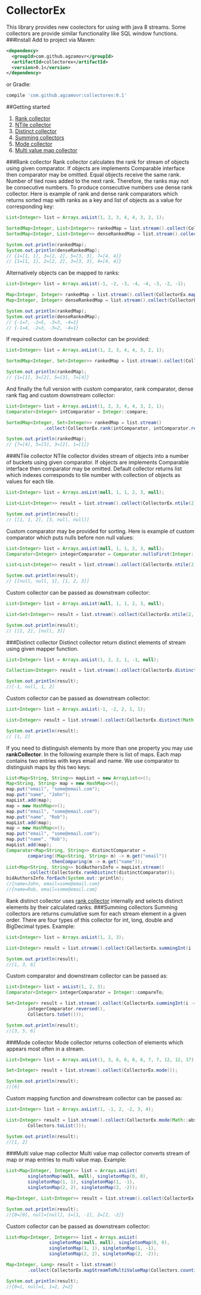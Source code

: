 # CollectorEx
This library provides new coolectors for using with java 8 streams. Some collectors are provide similar functionality like SQL window functions.
###Install
Add to project via Maven:
```xml
<dependency>
  <groupId>com.github.agzamovr</groupId>
  <artifactId>collectorex</artifactId>
  <version>0.1</version>
</dependency>
```
or Gradle:
```groovy
compile 'com.github.agzamovr:collectorex:0.1'
```
##Getting started
1. [Rank collector](#rank)
2. [NTile collector](#ntile)
3. [Distinct collector](#distinct)
4. [Summing collectors](#summing)
5. [Mode collector](#mode)
6. [Multi value map collector](#multimap)

###<a name="rank">Rank collector</a>
Rank collector calculates the rank for stream of objects using given comparator. If objects are implements Comparable interface then comparator may be omitted. Equal objects receive the same rank. Number of tied rows added to the next rank. Therefore, the ranks may not be consecutive numbers. To produce consecutive numbers use dense rank collector. Here is example of rank and dense rank comparators which returns sorted map with ranks as a key and list of objects as a value for corresponding key:
```java
List<Integer> list = Arrays.asList(1, 2, 3, 4, 4, 3, 2, 1);

SortedMap<Integer, List<Integer>> rankedMap = list.stream().collect(CollectorEx.rank());
SortedMap<Integer, List<Integer>> denseRankedMap = list.stream().collect(CollectorEx.denseRank());

System.out.println(rankedMap);
System.out.println(denseRankedMap);
// {1=[1, 1], 3=[2, 2], 5=[3, 3], 7=[4, 4]}
// {1=[1, 1], 2=[2, 2], 3=[3, 3], 4=[4, 4]}
```
Alternatively objects can be mapped to ranks:
```java
List<Integer> list = Arrays.asList(-1, -2, -3, -4, -4, -3, -2, -1);

Map<Integer, Integer> rankedMap = list.stream().collect(CollectorEx.mapObjToRank());
Map<Integer, Integer> denseRankedMap = list.stream().collect(CollectorEx.mapObjToDenseRank());

System.out.println(rankedMap);
System.out.println(denseRankedMap);
// {-1=7, -2=5, -3=3, -4=1}
// {-1=4, -2=3, -3=2, -4=1}
```
If required custom downstream collector can be provided:
```java
List<Integer> list = Arrays.asList(1, 2, 3, 4, 4, 3, 2, 1);

SortedMap<Integer, Set<Integer>> rankedMap = list.stream().collect(CollectorEx.rank(Collectors.toSet()));

System.out.println(rankedMap);
// {1=[1], 3=[2], 5=[3], 7=[4]}
```
And finally the full version with custom comparator, rank comparator, dense rank flag and custom downstream collector:
```java
List<Integer> list = Arrays.asList(1, 2, 3, 4, 4, 3, 2, 1);
Comparator<Integer> intComparator = Integer::compare;

SortedMap<Integer, Set<Integer>> rankedMap = list.stream()
              .collect(CollectorEx.rank(intComparator, intComparator.reversed(), false, Collectors.toSet()));

System.out.println(rankedMap);
// {7=[4], 5=[3], 3=[2], 1=[1]}
```
###<a name="ntile">NTile collector</a>
NTile collector divides stream of objects into a number of buckets using given comparator. If objects are implements Comparable interface then comparator may be omitted. Default collector returns list which indexes corresponds to tile number with collection of objects as values for each tile.
```java
List<Integer> list = Arrays.asList(null, 1, 1, 2, 3, null);

List<List<Integer>> result = list.stream().collect(CollectorEx.ntile(2));

System.out.println(result);
// [[1, 1, 2], [3, null, null]]
```
Custom comparator may be provided for sorting. Here is example of custom comparator which puts nulls before non null values:
```java
List<Integer> list = Arrays.asList(null, 1, 1, 2, 3, null);
Comparator<Integer> integerComparator = Comparator.nullsFirst(Integer::compareTo);

List<List<Integer>> result = list.stream().collect(CollectorEx.ntile(2, integerComparator));

System.out.println(result);
// [[null, null, 1], [1, 2, 3]]
```
Custom collector can be passed as downstream collector:
```java
List<Integer> list = Arrays.asList(null, 1, 1, 2, 3, null);

List<Set<Integer>> result = list.stream().collect(CollectorEx.ntile(2, Collectors.toSet()));

System.out.println(result);
// [[1, 2], [null, 3]]
```
###<a name="distinct">Distinct collector</a>
Distinct collector return distinct elements of stream using given mapper function.
```java
List<Integer> list = Arrays.asList(1, 2, 2, 1, -1, null);

Collection<Integer> result = list.stream().collect(CollectorEx.distinct(Function.identity()));

System.out.println(result);
//[-1, null, 1, 2]
```
Custom collector can be passed as downstream collector:
```java
List<Integer> list = Arrays.asList(-1, -2, 2, 1, 1);

List<Integer> result = list.stream().collect(CollectorEx.distinct(Math::abs, Collectors.toList()));

System.out.println(result);
// [1, 2]
```
If you need to distinguish elements by more than one property you may use <b>rankCollector</b>. In the following example there is list of maps. Each map contains two entries with keys email and name. We use comparator to distinguish maps by this two keys:
```java
List<Map<String, String>> mapList = new ArrayList<>();
Map<String, String> map = new HashMap<>();
map.put("email", "some@email.com");
map.put("name", "John");
mapList.add(map);
map = new HashMap<>();
map.put("email", "some@email.com");
map.put("name", "Rob");
mapList.add(map);
map = new HashMap<>();
map.put("email", "some@email.com");
map.put("name", "Rob");
mapList.add(map);
Comparator<Map<String, String>> distinctComparator =
        comparing((Map<String, String> m) -> m.get("email"))
                .thenComparing(m -> m.get("name"));
List<Map<String, String>> bidAuthorsInfo = mapList.stream()
        .collect(CollectorEx.rankDistinct(distinctComparator));
bidAuthorsInfo.forEach(System.out::println);
//{name=John, email=some@email.com}
//{name=Rob, email=some@email.com}
```
Rank distinct collector uses [rank collector](#rank) internally and selects distinct elements by their calculated ranks.
###<a name="summing">Summing collectors</a>
Summing collectors are returns cumulative sum for each stream element in a given order. There are four types of this collector for int, long, double and BigDecimal types. Example:
```java
List<Integer> list = Arrays.asList(1, 2, 3);

List<Integer> result = list.stream().collect(CollectorEx.summingInt(i -> i));

System.out.println(result);
//[1, 3, 6]
```
Custom comparator and downstream collector can be passed as:
```java
List<Integer> list = asList(1, 2, 3);
Comparator<Integer> integerComparator = Integer::compareTo;

Set<Integer> result = list.stream().collect(CollectorEx.summingInt(i -> i,
        integerComparator.reversed(),
        Collectors.toSet()));

System.out.println(result);
//[3, 5, 6]
```
###<a name="mode">Mode collector</a>
Mode collector returns collection of elements which appears most often in a stream.
```java
List<Integer> list = Arrays.asList(1, 3, 6, 6, 6, 6, 7, 7, 12, 12, 17);

Set<Integer> result = list.stream().collect(CollectorEx.mode());

System.out.println(result);
//[6]
```
Custom mapping function and downstream collector can be passed as:
```java
List<Integer> list = Arrays.asList(1, -1, 2, -2, 3, 4);

List<Integer> result = list.stream().collect(CollectorEx.mode(Math::abs,
        Collectors.toList()));

System.out.println(result);
//[1, 2]
```
###<a name="multimap">Multi value map collector</a>
Multi value map collector converts stream of map or map entries to multi value map. Example:
```java
List<Map<Integer, Integer>> list = Arrays.asList(
        singletonMap(null, null), singletonMap(0, 0),
        singletonMap(1, 1), singletonMap(1, -1),
        singletonMap(2, 2), singletonMap(2, -2));

Map<Integer, List<Integer>> result = list.stream().collect(CollectorEx.mapStreamToMultiValueMap());

System.out.println(result);
//{0=[0], null=[null], 1=[1, -1], 2=[2, -2]}
```
Custom collector can be passed as downstream collector:
```java
List<Map<Integer, Integer>> list = Arrays.asList(
                singletonMap(null, null), singletonMap(0, 0),
                singletonMap(1, 1), singletonMap(1, -1),
                singletonMap(2, 2), singletonMap(2, -2));

Map<Integer, Long> result = list.stream()
        .collect(CollectorEx.mapStreamToMultiValueMap(Collectors.counting()));

System.out.println(result);
//{0=1, null=1, 1=2, 2=2}
```

